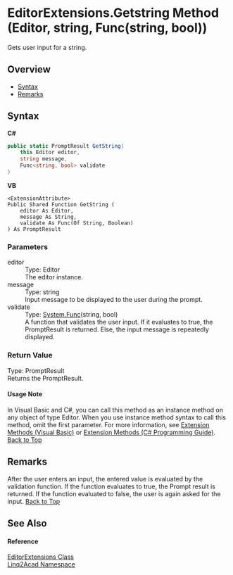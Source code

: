# EditorExtensions.Getstring Method (Editor, string, Func(string, bool))
 

Gets user input for a string.

## Overview
- [Syntax](#syntax)
- [Remarks](#remarks)


## Syntax

**C#**<br />
``` C#
public static PromptResult GetString(
	this Editor editor,
	string message,
	Func<string, bool> validate
)
```

**VB**<br />
``` VB
<ExtensionAttribute>
Public Shared Function GetString ( 
	editor As Editor,
	message As String,
	validate As Func(Of String, Boolean)
) As PromptResult
```


### Parameters
<dl><dt>editor</dt><dd>Type: Editor<br />The editor instance.</dd><dt>message</dt><dd>Type: string<br />Input message to be displayed to the user during the prompt.</dd><dt>validate</dt><dd>Type: <a href="https://docs.microsoft.com/dotnet/api/system.func-2" target="_blank" rel="noopener noreferrer">System.Func</a>(string, bool)<br />A function that validates the user input. If it evaluates to true, the PromptResult is returned. Else, the input message is repeatedly displayed.</dd></dl>

### Return Value
Type: PromptResult<br />Returns the PromptResult.

#### Usage Note
In Visual Basic and C#, you can call this method as an instance method on any object of type Editor. When you use instance method syntax to call this method, omit the first parameter. For more information, see <a href="https://docs.microsoft.com/dotnet/visual-basic/programming-guide/language-features/procedures/extension-methods" target="_blank" rel="noopener noreferrer">Extension Methods (Visual Basic)</a> or <a href="https://docs.microsoft.com/dotnet/csharp/programming-guide/classes-and-structs/extension-methods" target="_blank" rel="noopener noreferrer">Extension Methods (C# Programming Guide)</a>.
<a href="#EditorExtensionsGetstring-Method-Editor-string-Funcstring-bool">Back to Top</a>

## Remarks
After the user enters an input, the entered value is evaluated by the validation function. If the function evaluates to true, the Prompt result is returned. If the function evaluated to false, the user is again asked for the input.
<a href="#EditorExtensionsGetstring-Method-Editor-string-Funcstring-bool">Back to Top</a>

## See Also


#### Reference
<a href="T_Linq2Acad_EditorExtensions.md#EditorExtensions-Class">EditorExtensions Class</a><br /><a href="N_Linq2Acad.md#Linq2Acad-Namespace">Linq2Acad Namespace</a><br />
